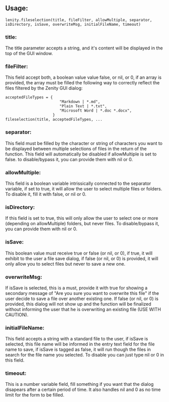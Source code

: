## Usage:
```
lenity.fileselection(title, fileFilter, allowMultiple, separator, isDirectory, isSave, overwriteMsg, initialFileName, timeout)
```

### title:
The title parameter accepts a string, and it's content will be displayed in the top of the GUI window.

### fileFilter:
This field accept both, a boolean value value false, or nil, or 0, if an array is provided, the array must be filled the following way to correctly reflect the files filtered by the Zenity GUI dialog:
```
acceptedFileTypes = {
                        "Markdown | *.md",
                        "Plain Text | *.txt",
                        "Microsoft Word | *.doc *.docx",
                     }
fileselection(title, acceptedFileTypes, ...
``` 

### separator:
This field must be filled by the character or string of characters you want to be displayed between multiple selections of files in the return of the function. This field will automatically be disabled if allowMultiple is set to false. to disable/bypass it, you can provide them with nil or 0.

### allowMultiple:
This field is a boolean variable intrissically connected to the separator variable, if set to true, it will allow the user to select multiple files or folders. To disable it, fill it with false, or nil or 0.

### isDirectory:
If this field is set to true, this will only allow the user to select one or more (depending on allowMultiple) folders, but never files. To disable/bypass it, you can provide them with nil or 0.

### isSave:
This boolean value must receive true or false (or nil, or 0), if true, it will exhibit to the user a file save dialog, if false (or nil, or 0) is provided, it will only allow you to select files but never to save a new one.

### overwriteMsg:
If isSave is selected, this is a must, provide it with true for showing a secondary message of "Are you sure you want to overwrite this file" if the user decide to save a file over another existing one. If false (or nil, or 0) is provided, this dialog will not show up and the function will be finalized without informing the user that he is overwriting an existing file (USE WITH CAUTION).

### initialFileName:
This field accepts a string with a standard file to the user, if isSave is selected, this file name will be informed in the entry text field for the file name to save, if isSave is tagged as false, it will run though the files in search for the file name you selected. To disable you can just type nil or 0 in this field.

### timeout:
This is a number variable field, fill something if you want that the dialog disapears after a certain period of time. It also handles nil and 0 as no time limit for the form to be filled.
